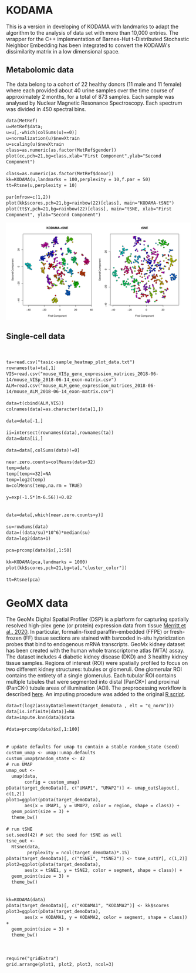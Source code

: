 # KODAMA

This is a version in developing of KODAMA with landmarks to adapt the algorithm to the analysis of data set with more than 10,000 entries.
The wrapper for the C++ implementation of Barnes-Hut t-Distributed Stochastic Neighbor Embedding has been integrated to convert the KODAMA's dissimilarity matrix in a low dimensional space.

## Metabolomic data

The data belong to a cohort of 22 healthy donors (11 male and 11 female) where each provided about 40 urine samples over the time course of approximately 2 months, for a total of 873 samples. Each sample was analysed by Nuclear Magnetic Resonance Spectroscopy. Each spectrum was divided in 450 spectral bins.

```
data(MetRef)
u=MetRef$data;
u=u[,-which(colSums(u)==0)]
u=normalization(u)$newXtrain
u=scaling(u)$newXtrain
class=as.numeric(as.factor(MetRef$gender))
plot(cc,pch=21,bg=class,xlab="First Component",ylab="Second Component")

class=as.numeric(as.factor(MetRef$donor))
kk=KODAMA(u,landmarks = 100,perplexity = 10,f.par = 50)
tt=Rtsne(u,perplexity = 10)

par(mfrow=c(1,2))
plot(kk$scores,pch=21,bg=rainbow(22)[class], main="KODAMA-tSNE")
plot(tt$Y,pch=21,bg=rainbow(22)[class], main="tSNE, xlab="First Component", ylab="Second Component")
```
![This is an image](https://github.com/tkcaccia/Documents/blob/main/MetRef.png)


## Single-cell data

```


ta=read.csv("tasic-sample_heatmap_plot_data.txt")
rownames(ta)=ta[,1]
VIS=read.csv("mouse_VISp_gene_expression_matrices_2018-06-14/mouse_VISp_2018-06-14_exon-matrix.csv")
ALM=read.csv("mouse_ALM_gene_expression_matrices_2018-06-14/mouse_ALM_2018-06-14_exon-matrix.csv")

data=t(cbind(ALM,VIS))
colnames(data)=as.character(data[1,])

data=data[-1,]

ii=intersect(rownames(data),rownames(ta))
data=data[ii,]

data=data[,colSums(data)!=0]

near.zero.counts=colMeans(data<32)
temp=data
temp[temp<=32]=NA
temp=log2(temp)
m=colMeans(temp,na.rm = TRUE)

y=exp(-1.5*(m-6.56))+0.02


data=data[,which(near.zero.counts>y)]

su=rowSums(data)
data=((data/su)*10^6)*median(su)
data=log2(data+1)

pca=prcomp(data)$x[,1:50]

kk=KODAMA(pca,landmarks = 1000)
plot(kk$scores,pch=21,bg=ta[,"cluster_color"])

tt=Rtsne(pca)
```


# GeoMX data
The GeoMx Digital Spatial Profiler (DSP) is a platform for capturing spatially resolved high-plex gene (or protein) expression data from tissue [Merritt et al., 2020](https://pubmed.ncbi.nlm.nih.gov/32393914/). In particular, formalin-fixed paraffin-embedded (FFPE) or fresh-frozen (FF) tissue sections are stained with barcoded in-situ hybridization probes that bind to endogenous mRNA transcripts. 
GeoMx kidney dataset has been created with the human whole transcriptome atlas (WTA) assay. The dataset includes 4 diabetic kidney disease (DKD) and 3 healthy kidney tissue samples. Regions of interest (ROI) were spatially profiled to focus on two different kidney structures: tubules or glomeruli. One glomerular ROI contains the entirety of a single glomerulus. Each tubular ROI contains multiple tubules that were segmented into distal (PanCK+) and proximal (PanCK-) tubule areas of illumination (AOI). The preprocessing workflow is described [here](https://www.bioconductor.org/packages/release/workflows/vignettes/GeoMxWorkflows/inst/doc/GeomxTools_RNA-NGS_Analysis.html).
An imputing procedure was added to the original [R script](https://www.bioconductor.org/packages/release/workflows/vignettes/GeoMxWorkflows/inst/doc/GeomxTools_RNA-NGS_Analysis.R).


```
data=t(log2(assayDataElement(target_demoData , elt = "q_norm")))
data[is.infinite(data)]=NA
data=impute.knn(data)$data

#data=prcomp(data)$x[,1:100]


# update defaults for umap to contain a stable random_state (seed)
custom_umap <- umap::umap.defaults
custom_umap$random_state <- 42
# run UMAP
umap_out <-
  umap(data,  
       config = custom_umap)
pData(target_demoData)[, c("UMAP1", "UMAP2")] <- umap_out$layout[, c(1,2)]
plot1=ggplot(pData(target_demoData),
       aes(x = UMAP1, y = UMAP2, color = region, shape = class)) +
  geom_point(size = 3) +
  theme_bw()

# run tSNE
set.seed(42) # set the seed for tSNE as well
tsne_out <-
  Rtsne(data,
        perplexity = ncol(target_demoData)*.15)
pData(target_demoData)[, c("tSNE1", "tSNE2")] <- tsne_out$Y[, c(1,2)]
plot2=ggplot(pData(target_demoData),
       aes(x = tSNE1, y = tSNE2, color = segment, shape = class)) +
  geom_point(size = 3) +
  theme_bw()


kk=KODAMA(data)
pData(target_demoData)[, c("KODAMA1", "KODAMA2")] <- kk$scores
plot3=ggplot(pData(target_demoData),
       aes(x = KODAMA1, y = KODAMA2, color = segment, shape = class)) +
  geom_point(size = 3) +
  theme_bw()



require("gridExtra")
grid.arrange(plot1, plot2, plot3, ncol=3)
```








